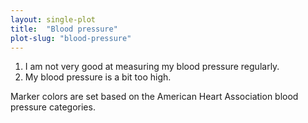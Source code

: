 ```yaml
---
layout: single-plot
title:  "Blood pressure"
plot-slug: "blood-pressure"
---
```


1. I am not very good at measuring my blood pressure regularly.
2. My blood pressure is a bit too high.

Marker colors are set based on the American Heart Association blood pressure categories.
